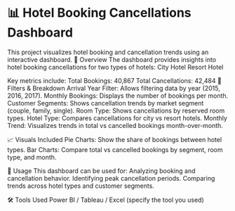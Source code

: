 # 📊 Hotel Booking Cancellations Dashboard
This project visualizes hotel booking and cancellation trends using an interactive dashboard.
🏨 Overview
The dashboard provides insights into hotel booking cancellations for two types of hotels:
City Hotel
Resort Hotel

Key metrics include:
Total Bookings: 40,867
Total Cancellations: 42,484
📅 Filters & Breakdown
Arrival Year Filter: Allows filtering data by year (2015, 2016, 2017).
Monthly Bookings: Displays the number of bookings per month.
Customer Segments: Shows cancellation trends by market segment (couple, family, single).
Room Type: Shows cancellations by reserved room types.
Hotel Type: Compares cancellations for city vs resort hotels.
Monthly Trend: Visualizes trends in total vs cancelled bookings month-over-month.

📈 Visuals Included
Pie Charts: Show the share of bookings between hotel types.
Bar Charts: Compare total vs cancelled bookings by segment, room type, and month.

📂 Usage
This dashboard can be used for:
Analyzing booking and cancellation behavior.
Identifying peak cancellation periods.
Comparing trends across hotel types and customer segments.

🛠️ Tools Used
Power BI / Tableau / Excel (specify the tool you used)
